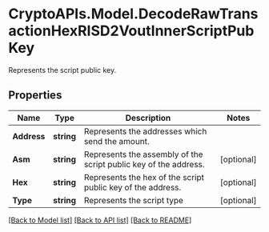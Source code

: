 # CryptoAPIs.Model.DecodeRawTransactionHexRISD2VoutInnerScriptPubKey
Represents the script public key.

## Properties

Name | Type | Description | Notes
------------ | ------------- | ------------- | -------------
**Address** | **string** | Represents the addresses which send the amount. | 
**Asm** | **string** | Represents the assembly of the script public key of the address. | [optional] 
**Hex** | **string** | Represents the hex of the script public key of the address. | [optional] 
**Type** | **string** | Represents the script type | [optional] 

[[Back to Model list]](../README.md#documentation-for-models) [[Back to API list]](../README.md#documentation-for-api-endpoints) [[Back to README]](../README.md)

